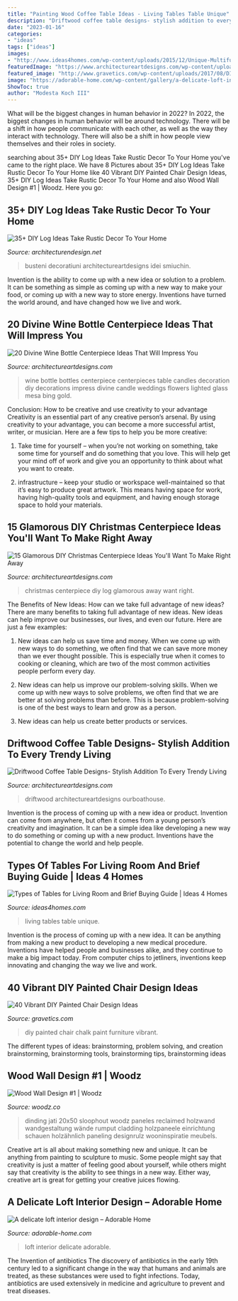 ```yaml
---
title: "Painting Wood Coffee Table Ideas - Living Tables Table Unique"
description: "Driftwood coffee table designs- stylish addition to every trendy living"
date: "2023-01-16"
categories:
- "ideas"
tags: ["ideas"]
images:
- "http://www.ideas4homes.com/wp-content/uploads/2015/12/Unique-Multifungtion-for-Table-For-Living-Room-With-Two-Color-and-Low-Design-Inspiration.jpg"
featuredImage: "https://www.architectureartdesigns.com/wp-content/uploads/2016/12/15-Glamorous-DIY-Christmas-Centerpiece-Ideas-Youll-Want-To-Make-Right-Away-11.jpg"
featured_image: "http://www.gravetics.com/wp-content/uploads/2017/08/DIY-Chalk-Paint-Furniture-Ideas.jpg"
image: "https://adorable-home.com/wp-content/gallery/a-delicate-loft-interior-design/a-delicate-loft-interior-design-2.jpg"
ShowToc: true
author: "Modesta Koch III"
---
```



What will be the biggest changes in human behavior in 2022?
In 2022, the biggest changes in human behavior will be around technology. There will be a shift in how people communicate with each other, as well as the way they interact with technology. There will also be a shift in how people view themselves and their roles in society.

	

		
searching about 35+ DIY Log Ideas Take Rustic Decor To Your Home you've came to the right place. We have 8 Pictures about 35+ DIY Log Ideas Take Rustic Decor To Your Home like 40 Vibrant DIY Painted Chair Design Ideas, 35+ DIY Log Ideas Take Rustic Decor To Your Home and also Wood Wall Design #1 | Woodz. Here you go:
		
    
## 35+ DIY Log Ideas Take Rustic Decor To Your Home

<img loading=lazy src="https://cdn.architecturendesign.net/wp-content/uploads/2014/09/22-Hooks-on-a-log.jpg" onerror="this.onerror=null;this.src='https://tse3.mm.bing.net/th?id=OIP.V7pIA0b_pu5X98JqS4kIawHaLH&amp;pid=15.1';" alt="35+ DIY Log Ideas Take Rustic Decor To Your Home">

_Source: architecturendesign.net_

>busteni decoratiuni architectureartdesigns idei smiuchin. 

	

Invention is the ability to come up with a new idea or solution to a problem. It can be something as simple as coming up with a new way to make your food, or coming up with a new way to store energy. Inventions have turned the world around, and have changed how we live and work.

    
## 20 Divine Wine Bottle Centerpiece Ideas That Will Impress You

<img loading=lazy src="https://www.architectureartdesigns.com/wp-content/uploads/2016/10/15-16.jpg" onerror="this.onerror=null;this.src='https://tse2.mm.bing.net/th?id=OIP.RAoBfGBV4GjPUkzn3QCRHAHaJ4&amp;pid=15.1';" alt="20 Divine Wine Bottle Centerpiece Ideas That Will Impress You">

_Source: architectureartdesigns.com_

>wine bottle bottles centerpiece centerpieces table candles decoration diy decorations impress divine candle weddings flowers lighted glass mesa bing gold. 

	

Conclusion: How to be creative and use creativity to your advantage
Creativity is an essential part of any creative person’s arsenal. By using creativity to your advantage, you can become a more successful artist, writer, or musician. Here are a few tips to help you be more creative:
1. Take time for yourself – when you’re not working on something, take some time for yourself and do something that you love. This will help get your mind off of work and give you an opportunity to think about what you want to create.

2. infrastructure – keep your studio or workspace well-maintained so that it’s easy to produce great artwork. This means having space for work, having high-quality tools and equipment, and having enough storage space to hold your materials.


    
## 15 Glamorous DIY Christmas Centerpiece Ideas You&#039;ll Want To Make Right Away

<img loading=lazy src="https://www.architectureartdesigns.com/wp-content/uploads/2016/12/15-Glamorous-DIY-Christmas-Centerpiece-Ideas-Youll-Want-To-Make-Right-Away-11.jpg" onerror="this.onerror=null;this.src='https://tse3.mm.bing.net/th?id=OIP.wv4YTRjWYJ7Bs2cYBqn5XwHaLJ&amp;pid=15.1';" alt="15 Glamorous DIY Christmas Centerpiece Ideas You&#039;ll Want To Make Right Away">

_Source: architectureartdesigns.com_

>christmas centerpiece diy log glamorous away want right. 

	

The Benefits of New Ideas: How can we take full advantage of new ideas?
There are many benefits to taking full advantage of new ideas. New ideas can help improve our businesses, our lives, and even our future. Here are just a few examples:
1. New ideas can help us save time and money. When we come up with new ways to do something, we often find that we can save more money than we ever thought possible. This is especially true when it comes to cooking or cleaning, which are two of the most common activities people perform every day.

2. New ideas can help us improve our problem-solving skills. When we come up with new ways to solve problems, we often find that we are better at solving problems than before. This is because problem-solving is one of the best ways to learn and grow as a person.

3. New ideas can help us create better products or services.

    
## Driftwood Coffee Table Designs- Stylish Addition To Every Trendy Living

<img loading=lazy src="https://www.architectureartdesigns.com/wp-content/uploads/2017/02/8-8.jpg" onerror="this.onerror=null;this.src='https://tse4.mm.bing.net/th?id=OIP.G_5nuhoTr2ATcCAc9amhlgHaEt&amp;pid=15.1';" alt="Driftwood Coffee Table Designs- Stylish Addition To Every Trendy Living">

_Source: architectureartdesigns.com_

>driftwood architectureartdesigns ourboathouse. 

	

Invention is the process of coming up with a new idea or product. Invention can come from anywhere, but often it comes from a young person’s creativity and imagination. It can be a simple idea like developing a new way to do something or coming up with a new product. Inventions have the potential to change the world and help people.

    
## Types Of Tables For Living Room And Brief Buying Guide | Ideas 4 Homes

<img loading=lazy src="http://www.ideas4homes.com/wp-content/uploads/2015/12/Unique-Multifungtion-for-Table-For-Living-Room-With-Two-Color-and-Low-Design-Inspiration.jpg" onerror="this.onerror=null;this.src='https://tse4.mm.bing.net/th?id=OIP.ZdZ-tkPzoFelbhZktzkI1AHaFj&amp;pid=15.1';" alt="Types of Tables for Living Room and Brief Buying Guide | Ideas 4 Homes">

_Source: ideas4homes.com_

>living tables table unique. 

	

Invention is the process of coming up with a new idea. It can be anything from making a new product to developing a new medical procedure. Inventions have helped people and businesses alike, and they continue to make a big impact today. From computer chips to jetliners, inventions keep innovating and changing the way we live and work.

    
## 40 Vibrant DIY Painted Chair Design Ideas

<img loading=lazy src="http://www.gravetics.com/wp-content/uploads/2017/08/DIY-Chalk-Paint-Furniture-Ideas.jpg" onerror="this.onerror=null;this.src='https://tse2.mm.bing.net/th?id=OIP.iD7nBk0XLgfU3K5AGmONGAHaLH&amp;pid=15.1';" alt="40 Vibrant DIY Painted Chair Design Ideas">

_Source: gravetics.com_

>diy painted chair chalk paint furniture vibrant. 

	

The different types of ideas: brainstorming, problem solving, and creation
brainstorming, brainstorming tools, brainstorming tips, brainstorming ideas

    
## Wood Wall Design #1 | Woodz

<img loading=lazy src="https://www.woodz.co/wp-content/uploads/2016/11/Wood-Wall-2.jpg" onerror="this.onerror=null;this.src='https://tse4.mm.bing.net/th?id=OIP.plZqsvx6yG75dgVEZWZPygHaLM&amp;pid=15.1';" alt="Wood Wall Design #1 | Woodz">

_Source: woodz.co_

>dinding jati 20x50 sloophout woodz paneles reclaimed holzwand wandgestaltung wände rumput cladding holzpaneele einrichtung schauen holzähnlich paneling designrulz wooninspiratie meubels. 

	

Creative art is all about making something new and unique. It can be anything from painting to sculpture to music. Some people might say that creativity is just a matter of feeling good about yourself, while others might say that creativity is the ability to see things in a new way. Either way, creative art is great for getting your creative juices flowing.

    
## A Delicate Loft Interior Design – Adorable Home

<img loading=lazy src="https://adorable-home.com/wp-content/gallery/a-delicate-loft-interior-design/a-delicate-loft-interior-design-2.jpg" onerror="this.onerror=null;this.src='https://tse4.mm.bing.net/th?id=OIP.RrVa-iUHFVbkrgsMMvecSAHaLH&amp;pid=15.1';" alt="A delicate loft interior design – Adorable Home">

_Source: adorable-home.com_

>loft interior delicate adorable. 

	

The Invention of antibiotics
The discovery of antibiotics in the early 19th century led to a significant change in the way that humans and animals are treated, as these substances were used to fight infections. Today, antibiotics are used extensively in medicine and agriculture to prevent and treat diseases.

